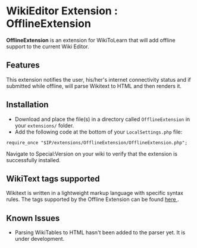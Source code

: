 WikiEditor Extension : OfflineExtension
======

**OfflineExtension** is an extension for WikiToLearn that will add offline support to the current Wiki Editor.

Features 
---------------- 

This extension notifies the user, his/her's internet connectivity status and if submitted while offline, will parse Wikitext to HTML and then renders it.



Installation
----------------
- Download and place the file(s) in a directory called ```OfflineExtension``` in your ```extensions/``` folder.
- Add the following code at the bottom of your ```LocalSettings.php``` file: 
 


```
require_once "$IP/extensions/OfflineExtension/OfflineExtension.php";
```

Navigate to Special:Version on your wiki to verify that the extension is successfully installed.

WikiText tags supported 
---------------

Wikitext is written in a lightweight markup language with specific syntax rules. The tags supported by the Offline Extension can be found <a href="http://bit.ly/OfflineExtension"> here </a>.

Known Issues 
---------------
- Parsing WikiTables to HTML hasn't been added to the parser yet. It is under development.




